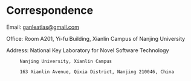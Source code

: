 # Correspondence

Email: ganleatlas@gmail.com 
  
Office: Room A201, Yi-fu Building, Xianlin Campus of Nanjing University    
  
Address: National Key Laboratory for Novel Software Technology  
  
         Nanjing University, Xianlin Campus   

         163 Xianlin Avenue, Qixia District, Nanjing 210046, China  